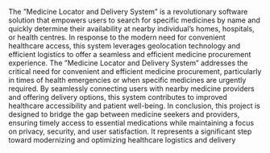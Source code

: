 The ”Medicine Locator and Delivery System” is a revolutionary software solution that empowers
users to search for specific medicines by name and quickly determine their availability at nearby individual’s homes, hospitals, or health centres. In response to the modern need for convenient healthcare access, this system leverages geolocation technology and efficient logistics to offer a seamless
and efficient medicine procurement experience. The ”Medicine Locator and Delivery System” addresses the critical need for convenient and efficient medicine procurement, particularly in times
of health emergencies or when specific medicines are urgently required. By seamlessly connecting users with nearby medicine providers and offering delivery options, this system contributes to
improved healthcare accessibility and patient well-being. In conclusion, this project is designed to
bridge the gap between medicine seekers and providers, ensuring timely access to essential medications while maintaining a focus on privacy, security, and user satisfaction. It represents a significant
step toward modernizing and optimizing healthcare logistics and delivery
